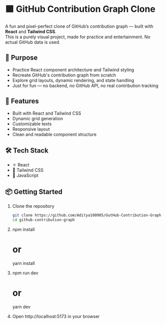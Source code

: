 # 🟩 GitHub Contribution Graph Clone

A fun and pixel-perfect clone of GitHub’s contribution graph — built with **React** and **Tailwind CSS**.  
This is a purely visual project, made for practice and entertainment. No actual GitHub data is used.

## 🎯 Purpose

- Practice React component architecture and Tailwind styling
- Recreate GitHub's contribution graph from scratch
- Explore grid layouts, dynamic rendering, and state handling
- Just for fun — no backend, no GitHub API, no real contribution tracking

## 🚀 Features

- Built with React and Tailwind CSS
- Dynamic grid generation
- Customizable texts
- Responsive layout
- Clean and readable component structure

## 🛠️ Tech Stack

- ⚛️ React
- 🎨 Tailwind CSS
- 🧠 JavaScript

## 📦 Getting Started

1. Clone the repository  
   ```bash
   git clone https://github.com/Aditya100905/GutHub-Contribution-Graph.git
   cd github-contribution-graph

2.  npm install
    # or
    yarn install

3.  npm run dev
    # or
    yarn dev


4.  Open http://localhost:5173 in your browser
